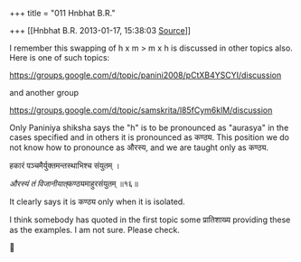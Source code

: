 +++
title = "011 Hnbhat B.R."

+++
[[Hnbhat B.R.	2013-01-17, 15:38:03 [Source](https://groups.google.com/g/bvparishat/c/vU7OpO74t4k)]]



I remember this swapping of h x m \> m x h is discussed in other topics also. Here is one of such topics:

  

<https://groups.google.com/d/topic/panini2008/pCtXB4YSCYI/discussion>

  

and another group

  

<https://groups.google.com/d/topic/samskrita/l85fCym6klM/discussion>

  

Only Paniniya shiksha says the "h" is to be pronounced as "aurasya" in the cases specified and in others it is pronounced as कण्ठ्य. This position we do not know how to pronounce as औरस्य, and we are taught only as कण्ठ्य. 

  

  

हकारं पञ्चमैर्युक्तमन्तस्थाभिश्च संयुतम् ।

*औरस्यं तं विजानीयात्*कण्ठ्यमाहुरसंयुतम् ॥१६॥

  

It clearly says it is कण्ठ्य only when it is isolated.

  

I think somebody has quoted in the first topic some प्रातिशाख्य providing these as the examples. I am not sure. Please check.

  

  

  

  

  

  

  

  

  

  

  



